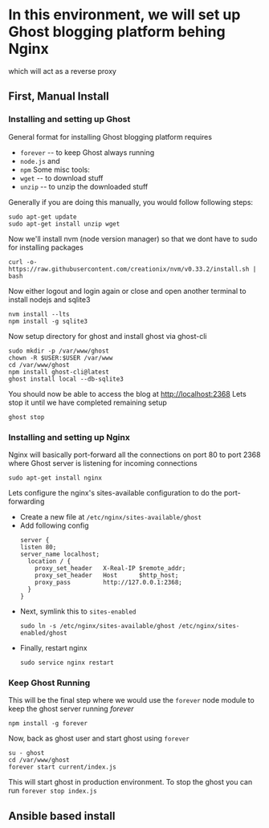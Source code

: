 # In this environment, we will set up Ghost blogging platform behing Nginx
which will act as a reverse proxy

## First, Manual Install

### Installing and setting up Ghost

General format for installing Ghost blogging platform requires
- `forever` -- to keep Ghost always running
- `node.js` and
- `npm`
Some misc tools:
- `wget` -- to download stuff
- `unzip` -- to unzip the downloaded stuff

Generally if you are doing this manually, you would follow following steps:

``` shell
sudo apt-get update
sudo apt-get install unzip wget
```

Now we'll install nvm (node version manager) so that we dont have to
sudo for installing packages

``` shell
curl -o- https://raw.githubusercontent.com/creationix/nvm/v0.33.2/install.sh | bash
```
Now either logout and login again or close and open another terminal to install nodejs
and sqlite3

``` shell
nvm install --lts
npm install -g sqlite3
```

Now setup directory for ghost and install ghost via ghost-cli

``` shell
sudo mkdir -p /var/www/ghost
chown -R $USER:$USER /var/www
cd /var/www/ghost
npm install ghost-cli@latest
ghost install local --db-sqlite3
```

You should now be able to access the blog at [http://localhost:2368](http://localhost:2368)
Lets stop it until we have completed remaining setup

``` shell
ghost stop
```

### Installing and setting up Nginx

Nginx will basically port-forward all the connections on port 80 to port 2368
where Ghost server is listening for incoming connections

``` shell
sudo apt-get install nginx
```
Lets configure the nginx's sites-available configuration to do the port-forwarding
- Create a new file at `/etc/nginx/sites-available/ghost`
- Add following config
  ``` nginx
  server {
  listen 80;
  server_name localhost;
    location / {
      proxy_set_header   X-Real-IP $remote_addr;
      proxy_set_header   Host      $http_host;
      proxy_pass         http://127.0.0.1:2368;
    }
  }
  ```
- Next, symlink this to `sites-enabled`
  ```shell
  sudo ln -s /etc/nginx/sites-available/ghost /etc/nginx/sites-enabled/ghost
  ```
- Finally, restart nginx
  ```shell
  sudo service nginx restart
  ```

### Keep Ghost Running
This will be the final step where we would use the `forever` node module
to keep the ghost server running *forever*

``` shell
npm install -g forever
```
Now, back as ghost user and start ghost using `forever`

``` shell
su - ghost
cd /var/www/ghost
forever start current/index.js
```
This will start ghost in production environment. To stop the ghost
you can run `forever stop index.js`


## Ansible based install

